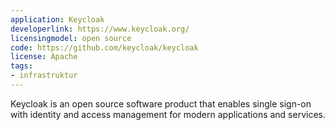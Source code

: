 ```yaml
---
application: Keycloak
developerlink: https://www.keycloak.org/
licensingmodel: open source
code: https://github.com/keycloak/keycloak
license: Apache
tags:
- infrastruktur
---
```


Keycloak is an open source software product that enables single sign-on with identity and access management for modern applications and services.
